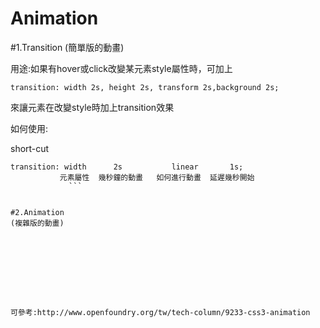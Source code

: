 # Animation

#1.Transition
(簡單版的動畫)

用途:如果有hover或click改變某元素style屬性時，可加上
```
transition: width 2s, height 2s, transform 2s,background 2s;
```
   
來讓元素在改變style時加上transition效果


如何使用:

short-cut
```
transition: width      2s           linear       1s;
           元素屬性  幾秒鐘的動畫   如何進行動畫  延遲幾秒開始
             ```


#2.Animation
(複雜版的動畫)









可參考:http://www.openfoundry.org/tw/tech-column/9233-css3-animation